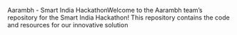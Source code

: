 Aarambh - Smart India HackathonWelcome to the Aarambh team’s repository for the Smart India Hackathon! This repository contains the code and resources for our innovative solution